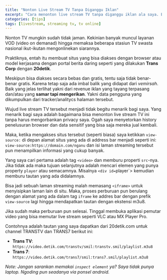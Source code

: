 ```yaml
---
title: "Nonton Live Stream TV Tanpa Diganggu Iklan"
excerpt: "Cara menonton live stream TV tanpa diganggu iklan ala saya. Bonus: Tak ada data pribadi yang tercuri, privacy aman"
categories: [tips]
tags: [livestream, streaming tv, tv online]
---
```

Nonton TV mungkin sudah tidak jaman. Kekinian banyak muncul layanan VOD (video on demanad) hingga memaksa beberapa stasiun TV swasta nasional ikut-ikutan mengonlinekan siarannya.

Praktiknya, entah itu membuat situs yang bisa diakses dengan browser atau model kerjasama dengan portal berita daring seperti yang dilakukan **Trans Corp** dengan **20detik**.

Meskipun bisa diakses secara bebas dan gratis, tentu saja tidak benar-benar gratis. Karena tetap saja ada imbal balik yang didapat dari _vemirsah_. Baik yang jelas terlihat yakni dari revenue iklan yang tayang terpasang dan/atau yang **samar tapi mengerikan**. Yakni data pengguna yang dikumpulkan dari tracker/analitycs halaman tersebut.

Wujud live stream TV tersebut menjadi tidak begitu menarik bagi saya. Yang menarik bagi saya adalah bagaimana bisa menonton live stream TV ini tanpa harus mengorbankan privacy saya. Ogah saya menyetorkan history penelusuran browser dan data sensitif yang bisa saja mereka jual kembali.

Maka, ketika mengakses situs tersebut (seperti biasa) saya ketikkan `view-source:` di depan alamat situs yang ada di address bar menjadi seperti ini: `view-source:https://domain.com/nganu` dan isi laman streaming tersebut pun menampilkan informasi yang cukup banyak.

Yang saya cari pertama adalah tag `<video>` dan memburu properti `src`-nya. Jika tidak ada maka tujuan selanjutnya adalah mencari elemen yang punya property `player` atau semacamnya. Misalnya `<div id=`player`> kemudian memburu tautan yang ada didalamnya.

Bisa jadi sebuah laman streaming malah memasang `<iframe>` untuk menyisipkan laman lain di situ. Maka, proses perburuan pun berulang dengan alamat yang ada dalam tag `iframe` ke addres bar dengan prefik `view-source` lagi hingga mendapatkan tautan dengan ekstensi m3u8.

Jika sudah maka perburuan pun selesai. Tinggal membuka aplikasi pemutar video yang bisa memutar live stream seperti VLC atau MX Player Pro.

Contohnya adalah tautan yang saya dapatkan dari 20detik.com untuk channel TRANSTV dan TRANS7 berikut ini:
- **Trans TV**: `https://video.detik.com/transtv/smil:transtv.smil/playlist.m3u8`
- **Trans 7**: `https://video.detik.com/trans7/smil:trans7.smil/playlist.m3u8`

_Note: Jangan sarankan memakai `inspect element` ya? Saya tidak punya laptop. Ngoding pun seadanya via ponsel android._



